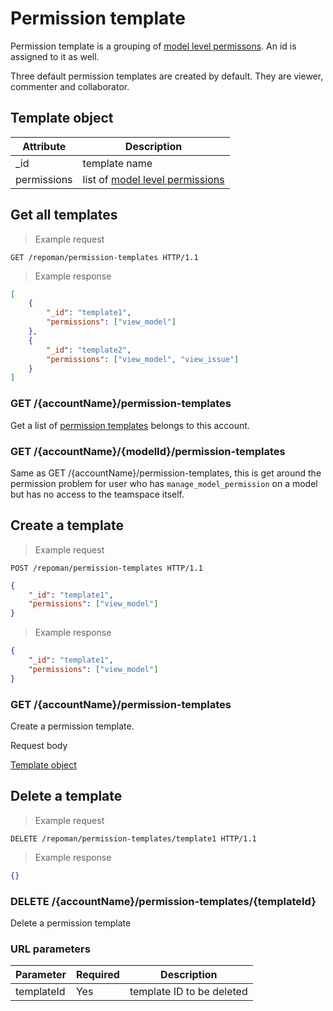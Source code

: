 # Permission template

Permission template is a grouping of [model level permissons](#model-level). An id is assigned to it as well.

Three default permission templates are created by default. They are viewer, commenter and collaborator.

## Template object
Attribute | Description
--------- | -------
_id  | template name
permissions | list of [model level permissions](#model-level)


## Get all templates

> Example request

```http
GET /repoman/permission-templates HTTP/1.1
```

> Example response

```json
[
	{
		"_id": "template1",
		"permissions": ["view_model"]
	},
	{
		"_id": "template2",
		"permissions": ["view_model", "view_issue"]
	}
]
```

### GET /{accountName}/permission-templates

Get a list of [permission templates](#template-object) belongs to this account.

### GET /{accountName}/{modelId}/permission-templates

Same as GET /{accountName}/permission-templates, this is get around the permission problem for user who has `manage_model_permission` on a model but has no access to the teamspace itself.

## Create a template

> Example request

```http
POST /repoman/permission-templates HTTP/1.1
```
```json
{
	"_id": "template1",
	"permissions": ["view_model"]
}
```

> Example response

```json
{
	"_id": "template1",
	"permissions": ["view_model"]
}
```

### GET /{accountName}/permission-templates

Create a permission template.

Request body

[Template object](#template-object)

## Delete a template

> Example request

```http
DELETE /repoman/permission-templates/template1 HTTP/1.1
```

> Example response

```json
{}
```

### DELETE /{accountName}/permission-templates/{templateId}

Delete a permission template

### URL parameters

Parameter | Required | Description
--------- | ------- | -------
templateId | Yes | template ID to be deleted